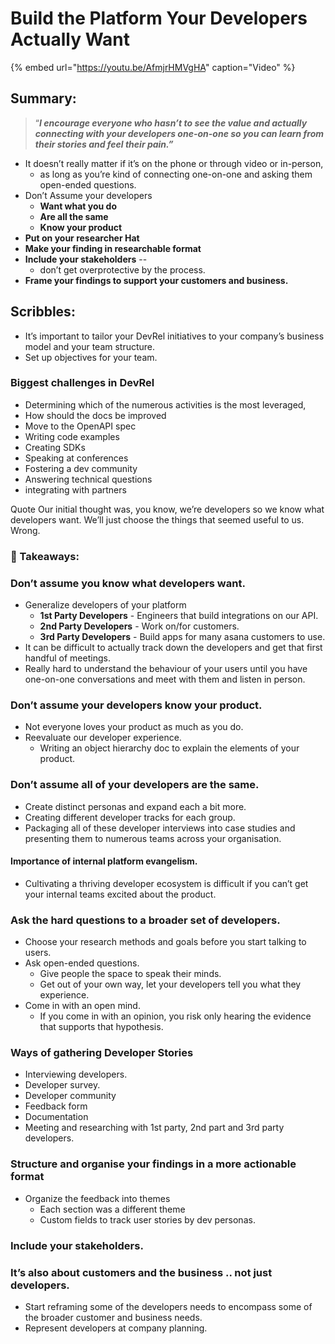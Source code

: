 # Build the Platform Your Developers Actually Want

{% embed url="https://youtu.be/AfmjrHMVgHA" caption="Video" %}

## Summary:

> “_**I encourage everyone who hasn’t to see the value and actually connecting with your developers one-on-one so you can learn from their stories and feel their pain.”**_

* It doesn’t really matter if it’s on the phone or through video or in-person, 
  * as long as you’re kind of connecting one-on-one and asking them open-ended questions.
* Don’t Assume your developers 
  * **Want what you do** 
  * **Are all the same**
  * **Know your product**
* **Put on your researcher Hat** 
* **Make your finding in researchable format**
* **Include your stakeholders** -- 
  * don’t get overprotective by the process. 
* **Frame your findings to support your customers and business.** 

## Scribbles: 

* It’s important to tailor your DevRel initiatives to your company’s business model and your team structure. 
* Set up objectives for your team.

### Biggest challenges in DevRel

* Determining which of the numerous activities is the most leveraged,
* How should the docs be improved
* Move to the OpenAPI spec
* Writing code examples 
* Creating SDKs 
* Speaking at conferences 
* Fostering a dev community 
* Answering technical questions
* integrating with partners

Quote Our initial thought was, you know, we’re developers so we know what developers want. We’ll just choose the things that seemed useful to us. Wrong. 

### 🚩 Takeaways:

### Don’t assume you know what developers want. 

* Generalize developers of your platform 
  * **1st Party Developers** -  Engineers that build integrations on our API. 
  * **2nd Party Developers** - Work on/for customers. 
  * **3rd Party Developers** - Build apps for many asana customers to use. 
* It can be difficult to actually track down the developers and get that first handful of meetings. 
* Really hard to understand the behaviour of your users until you have one-on-one conversations and meet with them and listen in person. 

### Don’t assume your developers know your product.

* Not everyone loves your product as much as you do. 
* Reevaluate our developer experience. 
  * Writing an object hierarchy doc to explain the elements of your product. 

### Don’t assume all of your developers are the same.

* Create distinct personas and expand each a bit more. 
* Creating different developer tracks for each group. 
* Packaging all of these developer interviews into case studies and presenting them to numerous teams across your organisation.

####  Importance of internal platform evangelism. 

* Cultivating a thriving developer ecosystem is difficult if you can’t get your internal teams excited about the product.  

### Ask the hard questions to a broader set of developers. 

* Choose your research methods and goals before you start talking to users. 
* Ask open-ended questions. 
  * Give people the space to speak their minds.
  * Get out of your own way, let your developers tell you what they experience.
* Come in with an open mind. 
  * If you come in with an opinion, you risk only hearing the evidence that supports that hypothesis. 

### Ways of gathering Developer Stories

* Interviewing developers. 
* Developer survey.
* Developer community 
* Feedback form
* Documentation
* Meeting and researching with 1st party, 2nd part and 3rd party developers. 

### Structure and organise your findings in a more actionable format 

* Organize the feedback into themes 
  * Each section was a different theme
  * Custom fields to track user stories by dev personas. 

### Include your stakeholders. 

### It’s also about customers and the business .. not just developers. 

* Start reframing some of the developers needs to encompass some of the broader customer and business needs. 
* Represent developers at company planning.

